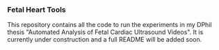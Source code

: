  ### Fetal Heart Tools 

This repository contains all the code to run the experiments in my DPhil thesis "Automated Analysis of Fetal Cardiac Ultrasound Videos". It is currently under construction and a full README will be added soon.  
